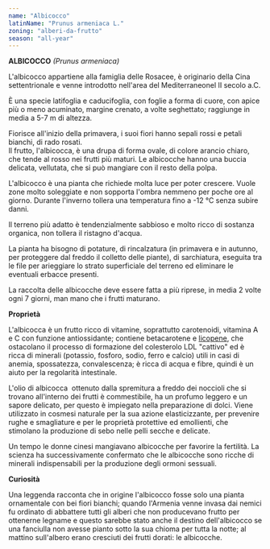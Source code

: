```yaml
---
name: "Albicocco"
latinName: "Prunus armeniaca L."
zoning: "alberi-da-frutto"
season: "all-year"
---
```


**ALBICOCCO** *(Prunus armeniaca)*

L'albicocco appartiene alla famiglia delle Rosacee, è
originario della Cina settentrionale e venne introdotto nell'area del
Mediterraneonel II secolo a.C.

È una specie latifoglia e caducifoglia, con foglie a forma di cuore, con
apice più o meno acuminato, margine crenato, a volte seghettato;
raggiunge in media a 5-7 m di altezza.

Fiorisce all'inizio della primavera, i suoi fiori hanno sepali rossi e
petali bianchi, di rado rosati.\
Il frutto, l'albicocca, è una drupa di forma ovale, di colore arancio
chiaro, che tende al rosso nei frutti più maturi. Le albicocche hanno
una buccia delicata, vellutata, che si può mangiare con il resto della
polpa.

L'albicocco è una pianta che richiede molta luce per poter crescere.
Vuole zone molto soleggiate e non sopporta l'ombra nemmeno per poche ore
al giorno. Durante l'inverno tollera una temperatura fino a -12 °C senza
subire danni.

Il terreno più adatto è tendenzialmente sabbioso e molto ricco di
sostanza organica, non tollera il ristagno d'acqua.

La pianta ha bisogno di potature, di rincalzatura (in primavera e in
autunno, per proteggere dal freddo il colletto delle piante), di
sarchiatura, eseguita tra le file per arieggiare lo strato superficiale
del terreno ed eliminare le eventuali erbacce presenti.

La raccolta delle albicocche deve essere fatta a più riprese,
in media 2 volte ogni 7 giorni, man mano che i frutti maturano.

**Proprietà**

L'albicocca è un frutto ricco di vitamine, soprattutto carotenoidi,
vitamina A e C con funzione antiossidante; contiene betacarotene
e [licopene](https://www.cure-naturali.it/enciclopedia-naturale/alimentazione/nutrizione/licopene.html),
che ostacolano il processo di formazione del colesterolo LDL "cattivo"
ed è ricca di minerali (potassio, fosforo, sodio, ferro e calcio) utili
in casi di anemia, spossatezza, convalescenza; è ricca di acqua e fibre,
quindi è un aiuto per la regolarità intestinale.

L'olio di albicocca  ottenuto dalla spremitura a freddo dei noccioli che
si trovano all'interno dei frutti è commestibile, ha un profumo leggero
e un sapore delicato, per questo è impiegato nella preparazione di
dolci. Viene utilizzato in cosmesi naturale per la sua azione
elasticizzante, per prevenire rughe e smagliature e per le proprietà
protettive ed emollienti, che stimolano la produzione di sebo nelle
pelli secche e delicate.

Un tempo le donne cinesi mangiavano albicocche per favorire
la fertilità. La scienza ha successivamente confermato che le albicocche
sono ricche di minerali indispensabili per la produzione degli ormoni
sessuali. 

**Curiosità**

Una leggenda racconta che in origine l'albicocco fosse solo una pianta
ornamentale con bei fiori bianchi; quando l'Armenia venne invasa dai
nemici fu ordinato di abbattere tutti gli alberi che non producevano
frutto per ottenerne legname e questo sarebbe stato anche il destino
dell'albicocco se una fanciulla non avesse pianto sotto la sua chioma
per tutta la notte; al mattino sull'albero erano cresciuti dei frutti
dorati: le albicocche.
